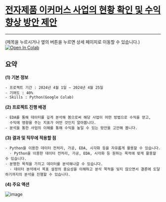 # [전자제품 이커머스 사업의 현황 확인 및 수익 향상 방안 제안](https://github.com/videpurple/portfolio/blob/main/%EC%82%AC%EC%97%85%EB%B6%84%EC%84%9D/Notebook/%ED%8C%80%ED%94%84%EB%A1%9C%EC%A0%9D%ED%8A%B8_%EC%82%AC%EC%97%85%EB%B6%84%EC%84%9D_%EC%9D%B4%EB%B3%B4%EB%9D%BC.ipynb)
---
(제목을 누르시거나 옆의 버튼을 누르면 상세 페이지로 이동할 수 있습니다.)
[![Open In Colab](https://colab.research.google.com/assets/colab-badge.svg)](https://colab.research.google.com/github/videpurple/portfolio/blob/main/%EC%82%AC%EC%97%85%EB%B6%84%EC%84%9D/Notebook/E_commerce_EDA_team2_%EC%9D%B4%EB%B3%B4%EB%9D%BC.ipynb)

## 요약
**(1) 기본 정보**
```
- 프로젝트 기간 : 2024년 4월 1일 ~ 2024년 4월 25일
- 기여도 : 40%
- Skills : Python(Google Colab)
```

**(2) 프로젝트 진행 배경**
```
- EDA를 통해 데이터를 깊게 분석해 봄으로써 해당 사업이 어떤 방법으로 수익을 얻고,
  수익에 영향을 주는 지표가 어떤 것인지 알아봅니다.
- 분석을 통한 사업의 이해를 통해 수익을 높일 수 있는 방안을 고안해 봅니다.
```

**(3) 결과 및 직무에 적용할 점**
```
- Python을 이용한 데이터 전처리, 가공, EDA, 시각화 등을 자유롭게 활용할 수 있습니다.
  · Python을 이용한 데이터 전처리, 가공, EDA, 시각화 등 원하는 목적에 맞게 활용할 수 있습니다.
- 분명한 목적을 가지고 데이터를 분석해나갈 수 있습니다.
  · 데이터 분석에서 목표 설정의 중요성을 이해하고 분석 목적을 잊지 않으면서 결론에 도달하기까지의 분석을 진행할 수 있습니다.
```

**(4) 주요 액션**  

![image](https://github.com/videpurple/portfolio/assets/158250961/24059df3-beec-409a-8559-b857cd645099)
